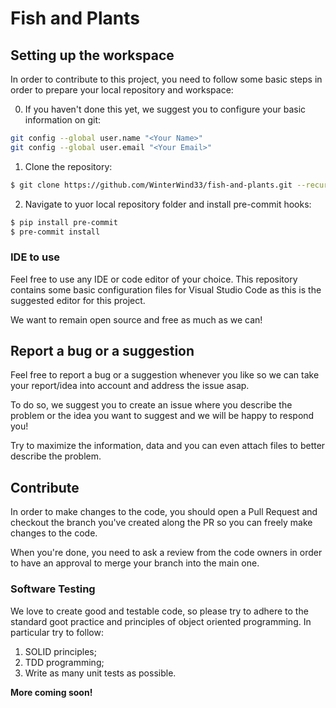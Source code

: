 # Fish and Plants

## Setting up the workspace

In order to contribute to this project, you need to follow some basic steps in order to prepare your local repository and workspace:

0. If you haven't done this yet, we suggest you to configure your basic information on git:

```bash
git config --global user.name "<Your Name>"
git config --global user.email "<Your Email>"
```

1. Clone the repository:

```bash
$ git clone https://github.com/WinterWind33/fish-and-plants.git --recurse
```

2. Navigate to yuor local repository folder and install pre-commit hooks:

```bash
$ pip install pre-commit
$ pre-commit install
```

### IDE to use

Feel free to use any IDE or code editor of your choice. This repository contains some basic configuration files for Visual Studio Code as this is the suggested editor for this project.

We want to remain open source and free as much as we can!

## Report a bug or a suggestion

Feel free to report a bug or a suggestion whenever you like so we can take your report/idea into account and address the issue asap.

To do so, we suggest you to create an issue where you describe the problem or the idea you want to suggest and we will be happy to respond you!

Try to maximize the information, data and you can even attach files to better describe the problem.

## Contribute

In order to make changes to the code, you should open a Pull Request and checkout the branch you've created along the PR so you can freely make changes to the code.

When you're done, you need to ask a review from the code owners in order to have an approval to merge your branch into the main one.

### Software Testing

We love to create good and testable code, so please try to adhere to the standard goot practice and principles of object oriented programming. In particular try to follow:

1. SOLID principles;
2. TDD programming;
3. Write as many unit tests as possible.

**More coming soon!**